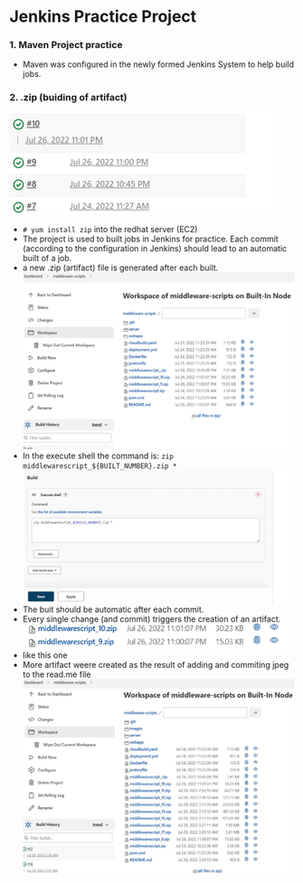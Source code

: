 # Jenkins Practice Project

### 1. Maven Project practice
* Maven was configured in the newly formed Jenkins System to help build jobs.
### 2. .zip (buiding of artifact)
![](images/new%20artifact%20in%20jenkins.jpg)
* `# yum install zip` into the redhat server (EC2)
* The project is used to built jobs in Jenkins for practice. Each commit (according to the configuration in Jenkins) should lead to an automatic built of a job.
* a new .zip (artifact) file is generated after each built.
![](images/new%20artifact%20inside%20workspace%20jenkinks.jpg)
* In the execute shell the command is: `zip middlewarescript_${BUILT_NUMBER}.zip *`
![](images/new%20artifact%20shell%20configuration%20build%20jenkins.jpg)
* The buit should be automatic after each commit. 
* Every single change (and commit) triggers the creation of an artifact.
![](images/new%20artifact%20build%20in%20jenkins.jpg)
* like this one
* More artifact weere created as the result of adding and commiting jpeg to the read.me file
![](images/Capture.JPG)
